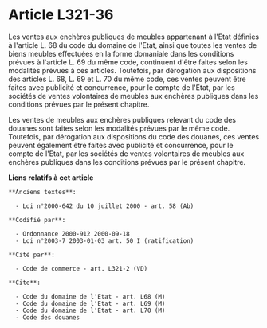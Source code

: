 # Article L321-36

Les ventes aux enchères publiques de meubles appartenant à l'Etat définies à l'article L. 68 du code du domaine de l'Etat,
ainsi que toutes les ventes de biens meubles effectuées en la forme domaniale dans les conditions prévues à l'article L. 69
du même code, continuent d'être faites selon les modalités prévues à ces articles. Toutefois, par dérogation aux dispositions
des articles L. 68, L. 69 et L. 70 du même code, ces ventes peuvent être faites avec publicité et concurrence, pour le compte
de l'Etat, par les sociétés de ventes volontaires de meubles aux enchères publiques dans les conditions prévues par le
présent chapitre.

Les ventes de meubles aux enchères publiques relevant du code des douanes sont faites selon les modalités prévues par le même
code. Toutefois, par dérogation aux dispositions du code des douanes, ces ventes peuvent également être faites avec publicité
et concurrence, pour le compte de l'Etat, par les sociétés de ventes volontaires de meubles aux enchères publiques dans les
conditions prévues par le présent chapitre.

**Liens relatifs à cet article**

	**Anciens textes**:

	  - Loi n°2000-642 du 10 juillet 2000 - art. 58 (Ab)

	**Codifié par**:

	  - Ordonnance 2000-912 2000-09-18
	  - Loi n°2003-7 2003-01-03 art. 50 I (ratification)

	**Cité par**:

	  - Code de commerce - art. L321-2 (VD)

	**Cite**:

	  - Code du domaine de l'Etat - art. L68 (M)
	  - Code du domaine de l'Etat - art. L69 (M)
	  - Code du domaine de l'Etat - art. L70 (M)
	  - Code des douanes
